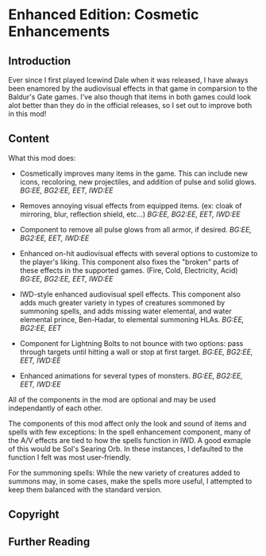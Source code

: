 # Enhanced Edition: Cosmetic Enhancements

## Introduction

Ever since I first played Icewind Dale when it was released, I have always been enamored by the audiovisual effects in that game in comparsion to the Baldur's Gate games.  I've also though that items in both games could look alot better than they do in the official releases, so I set out to improve both in this mod!

## Content

What this mod does:

- Cosmetically improves many items in the game.  This can include new icons, recoloring, new projectiles, and addition of pulse and solid glows. *BG:EE, BG2:EE, EET, IWD:EE*

- Removes annoying visual effects from equipped items. (ex: cloak of mirroring, blur, reflection shield, etc...) *BG:EE, BG2:EE, EET, IWD:EE* 

- Component to remove all pulse glows from all armor, if desired.  *BG:EE, BG2:EE, EET, IWD:EE*

- Enhanced on-hit audiovisual effects with several options to customize to the player's liking. This component also fixes the "broken" parts of these effects in the supported games. (Fire, Cold, Electricity, Acid) *BG:EE, BG2:EE, EET, IWD:EE*

- IWD-style enhanced audiovisual spell effects.  This component also adds much greater variety in types of creatures sommoned by summoning spells, and adds missing water elemental, and water elemental prince, Ben-Hadar, to elemental summoning HLAs. *BG:EE, BG2:EE, EET*

- Component for Lightning Bolts to not bounce with two options: pass through targets until hitting a wall or stop at first target. *BG:EE, BG2:EE, EET, IWD:EE*

- Enhanced animations for several types of monsters. *BG:EE, BG2:EE, EET, IWD:EE*


All of the components in the mod are optional and may be used independantly of each other.  

The components of this mod affect only the look and sound of items and spells with few exceptions:  In the spell enhancement component, many of the A/V effects are tied to how the spells function in IWD.  A good exmaple of this would be Sol's Searing Orb.  In these instances, I defaulted to the function I felt was most user-friendly. 

For the summoning spells: While the new variety of creatures added to summons may, in some cases, make the spells more useful, I attempted to keep them balanced with the standard version.



## Copyright



## Further Reading


